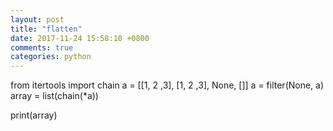 ```yaml
---
layout: post
title: "flatten"
date: 2017-11-24 15:58:10 +0800
comments: true
categories: python
---
```

from itertools import chain
a = [[1, 2 ,3], [1, 2 ,3], None, []]
a = filter(None, a)
array = list(chain(*a))

print(array)